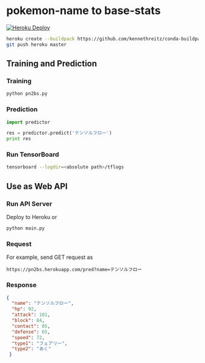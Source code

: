 # pokemon-name to base-stats

[![Heroku Deploy](https://www.herokucdn.com/deploy/button.png)](https://heroku.com/deploy)

```sh
heroku create --buildpack https://github.com/kennethreitz/conda-buildpack.git pn2bs
git push heroku master
```

## Training and Prediction

### Training

```sh
python pn2bs.py
```

### Prediction

```python
import predictor

res = predictor.predict('テンソルフロー')
print res
```

### Run TensorBoard

```sh
tensorboard --logdir=<absolute path>/tflogs
```

## Use as Web API

### Run API Server

Deploy to Heroku or

```sh
python main.py
```

### Request

For example, send GET request as

```
https://pn2bs.herokuapp.com/pred?name=テンソルフロー
```

### Response

```json
{
  "name": "テンソルフロー",
  "hp": 92,
  "attack": 101,
  "block": 84,
  "contact": 85,
  "defense": 65,
  "speed": 72,
  "type1": "フェアリー",
  "type2": "あく"
 }
```